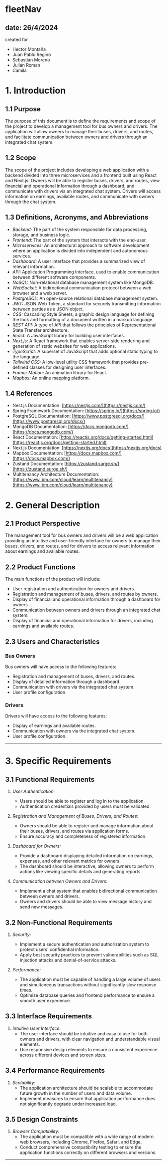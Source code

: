 # fleetNav


## date: 26/4/2024

created for 
- Hector Montaña
- Juan Pablo Regino
- Sebastián Moreno
- Julián Roman
- Camila


# 1. Introduction

## 1.1 Purpose
The purpose of this document is to define the requirements and scope of the project to develop a management tool for bus owners and drivers. The application will allow owners to manage their buses, drivers, and routes, and facilitate communication between owners and drivers through an integrated chat system.

## 1.2 Scope
The scope of the project includes developing a web application with a backend divided into three microservices and a frontend built using React and Next.js. Owners will be able to register buses, drivers, and routes, view financial and operational information through a dashboard, and communicate with drivers via an integrated chat system. Drivers will access information on earnings, available routes, and communicate with owners through the chat system.

## 1.3 Definitions, Acronyms, and Abbreviations
- *Backend:* The part of the system responsible for data processing, storage, and business logic.
- *Frontend:* The part of the system that interacts with the end-user.
- *Microservices:* An architectural approach to software development where an application is divided into independent and autonomous services.
- *Dashboard:* A user interface that provides a summarized view of relevant information.
- *API:* Application Programming Interface, used to enable communication between different software components.
- *NoSQL:* Non-relational database management system like MongoDB.
- *WebSocket:* A bidirectional communication protocol between a web browser and a web server.
- *PostgreSQL:* An open-source relational database management system.
- *JWT:* JSON Web Token, a standard for securely transmitting information between parties as a JSON object.
- *CSS:* Cascading Style Sheets, a graphic design language for defining the look and formatting of a document written in a markup language.
- *REST API:* A type of API that follows the principles of Representational State Transfer architecture.
- *React:* A JavaScript library for building user interfaces.
- *Next.js:* A React framework that enables server-side rendering and generation of static websites for web applications.
- *TypeScript:* A superset of JavaScript that adds optional static typing to the language.
- *Tailwind CSS:* A low-level utility CSS framework that provides pre-defined classes for designing user interfaces.
- *Framer Motion:* An animation library for React.
- *Mapbox:* An online mapping platform.

## 1.4 References
- Nest.js Documentation: [https://nestjs.com/](https://nestjs.com/)
- Spring Framework Documentation: [https://spring.io/](https://spring.io/)
- PostgreSQL Documentation: [https://www.postgresql.org/docs/](https://www.postgresql.org/docs/)
- MongoDB Documentation: [https://docs.mongodb.com/](https://docs.mongodb.com/)
- React Documentation: [https://reactjs.org/docs/getting-started.html](https://reactjs.org/docs/getting-started.html)
- Next.js Documentation: [https://nextjs.org/docs](https://nextjs.org/docs)
- Mapbox Documentation: [https://docs.mapbox.com/](https://docs.mapbox.com/)
- Zustand Documentation: [https://zustand.surge.sh/](https://zustand.surge.sh/)
- Multitenancy Architecture Documentation: [https://www.ibm.com/cloud/learn/multitenancy](https://www.ibm.com/cloud/learn/multitenancy)


# 2. General Description

## 2.1 Product Perspective
The management tool for bus owners and drivers will be a web application providing an intuitive and user-friendly interface for owners to manage their buses, drivers, and routes, and for drivers to access relevant information about earnings and available routes.

## 2.2 Product Functions
The main functions of the product will include:
- User registration and authentication for owners and drivers.
- Registration and management of buses, drivers, and routes by owners.
- Display of financial and operational information through a dashboard for owners.
- Communication between owners and drivers through an integrated chat system.
- Display of financial and operational information for drivers, including earnings and available routes.

## 2.3 Users and Characteristics
### Bus Owners
Bus owners will have access to the following features:
- Registration and management of buses, drivers, and routes.
- Display of detailed information through a dashboard.
- Communication with drivers via the integrated chat system.
- User profile configuration.

### Drivers
Drivers will have access to the following features:
- Display of earnings and available routes.
- Communication with owners via the integrated chat system.
- User profile configuration.

---


# 3. Specific Requirements

## 3.1 Functional Requirements
1. *User Authentication:*
   - Users should be able to register and log in to the application.
   - Authentication credentials provided by users must be validated.

2. *Registration and Management of Buses, Drivers, and Routes:*
   - Owners should be able to register and manage information about their buses, drivers, and routes via application forms.
   - Ensure accuracy and completeness of registered information.

3. *Dashboard for Owners:*
   - Provide a dashboard displaying detailed information on earnings, expenses, and other relevant metrics for owners.
   - The dashboard should be interactive, allowing owners to perform actions like viewing specific details and generating reports.

4. *Communication between Owners and Drivers:*
   - Implement a chat system that enables bidirectional communication between owners and drivers.
   - Owners and drivers should be able to view message history and send new messages.

## 3.2 Non-Functional Requirements
1. *Security:*
   - Implement a secure authentication and authorization system to protect users' confidential information.
   - Apply best security practices to prevent vulnerabilities such as SQL injection attacks and denial-of-service attacks.

2. *Performance:*
   - The application must be capable of handling a large volume of users and simultaneous transactions without significantly slow response times.
   - Optimize database queries and frontend performance to ensure a smooth user experience.

## 3.3 Interface Requirements
1. *Intuitive User Interface:*
   - The user interface should be intuitive and easy to use for both owners and drivers, with clear navigation and understandable visual elements.
   - Use responsive design elements to ensure a consistent experience across different devices and screen sizes.

## 3.4 Performance Requirements
1. *Scalability:*
   - The application architecture should be scalable to accommodate future growth in the number of users and data volume.
   - Implement measures to ensure that application performance does not significantly degrade under increased load.

## 3.5 Design Constraints
1. *Browser Compatibility:*
   - The application must be compatible with a wide range of modern web browsers, including Chrome, Firefox, Safari, and Edge.
   - Conduct comprehensive compatibility testing to ensure the application functions correctly on different browsers and versions.

---

